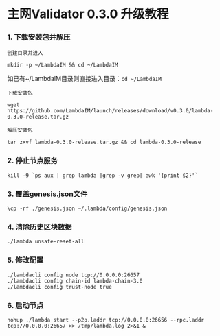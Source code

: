 # 主网Validator 0.3.0 升级教程

### 1. 下载安装包并解压
`创建目录并进入`
```
mkdir -p ~/LambdaIM && cd ~/LambdaIM  
```
如已有~/LambdaIM目录则直接进入目录：`cd ~/LambdaIM` 

`下载安装包`
```
wget https://github.com/LambdaIM/launch/releases/download/v0.3.0/lambda-0.3.0-release.tar.gz
```

`解压安装包`
```
tar zxvf lambda-0.3.0-release.tar.gz && cd lambda-0.3.0-release
```
### 2. 停止节点服务

```
kill -9 `ps aux | grep lambda |grep -v grep| awk '{print $2}'`
```

### 3. 覆盖genesis.json文件
```
\cp -rf ./genesis.json ~/.lambda/config/genesis.json
```
### 4. 清除历史区块数据
```
./lambda unsafe-reset-all
```

### 5. 修改配置
```
./lambdacli config node tcp://0.0.0.0:26657
./lambdacli config chain-id lambda-chain-3.0
./lambdacli config trust-node true
```

### 6. 启动节点  
```
nohup ./lambda start --p2p.laddr tcp://0.0.0.0:26656 --rpc.laddr tcp://0.0.0.0:26657 >> /tmp/lambda.log 2>&1 &
```
